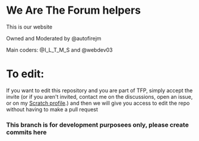 # We Are The Forum helpers
This is our website

Owned and Moderated by @autofirejm<!--Okay-->

Main coders: @I_L_T_M_S and @webdev03 <!--They did a bunch-->

# To edit:
If you want to edit this repository and you are part of TFP, simply accept the invite (or if you aren't invited, contact me on the discussions, open an issue, or on my <a href="https://scratch.mit.edu/users/I_LOVE_TO_MAKE_STUFF" target="_blank">Scratch profile</a>.) and then we will give you access to edit the repo without having to make a pull request

### This branch is for development purposees only, please create commits here
